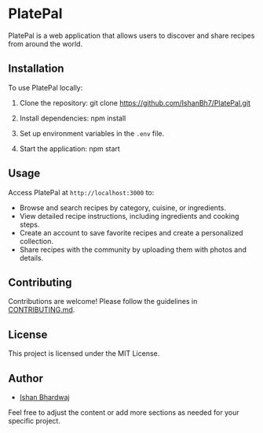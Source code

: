# PlatePal

PlatePal is a web application that allows users to discover and share recipes from around the world.

## Installation

To use PlatePal locally:

1. Clone the repository:
git clone https://github.com/IshanBh7/PlatePal.git

2. Install dependencies:
npm install

3. Set up environment variables in the `.env` file.

4. Start the application:
npm start


## Usage

Access PlatePal at `http://localhost:3000` to:

- Browse and search recipes by category, cuisine, or ingredients.
- View detailed recipe instructions, including ingredients and cooking steps.
- Create an account to save favorite recipes and create a personalized collection.
- Share recipes with the community by uploading them with photos and details.

## Contributing

Contributions are welcome! Please follow the guidelines in [CONTRIBUTING.md](https://github.com/IshanBh7/PlatePal/blob/main/CONTRIBUTING.md).

## License

This project is licensed under the MIT License.

## Author

- [Ishan Bhardwaj](https://github.com/IshanBh7)

Feel free to adjust the content or add more sections as needed for your specific project.
